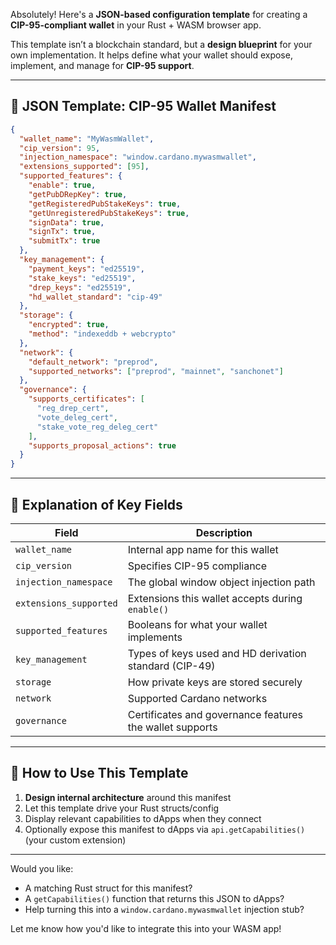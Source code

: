 Absolutely! Here's a **JSON-based configuration template** for creating a **CIP-95-compliant wallet** in your Rust + WASM browser app.

This template isn’t a blockchain standard, but a **design blueprint** for your own implementation. It helps define what your wallet should expose, implement, and manage for **CIP-95 support**.

---

## 🧾 JSON Template: CIP-95 Wallet Manifest

```json
{
  "wallet_name": "MyWasmWallet",
  "cip_version": 95,
  "injection_namespace": "window.cardano.mywasmwallet",
  "extensions_supported": [95],
  "supported_features": {
    "enable": true,
    "getPubDRepKey": true,
    "getRegisteredPubStakeKeys": true,
    "getUnregisteredPubStakeKeys": true,
    "signData": true,
    "signTx": true,
    "submitTx": true
  },
  "key_management": {
    "payment_keys": "ed25519",
    "stake_keys": "ed25519",
    "drep_keys": "ed25519",
    "hd_wallet_standard": "cip-49"
  },
  "storage": {
    "encrypted": true,
    "method": "indexeddb + webcrypto"
  },
  "network": {
    "default_network": "preprod",
    "supported_networks": ["preprod", "mainnet", "sanchonet"]
  },
  "governance": {
    "supports_certificates": [
      "reg_drep_cert",
      "vote_deleg_cert",
      "stake_vote_reg_deleg_cert"
    ],
    "supports_proposal_actions": true
  }
}
```

---

## 🧩 Explanation of Key Fields

| Field | Description |
|-------|-------------|
| `wallet_name` | Internal app name for this wallet |
| `cip_version` | Specifies CIP-95 compliance |
| `injection_namespace` | The global window object injection path |
| `extensions_supported` | Extensions this wallet accepts during `enable()` |
| `supported_features` | Booleans for what your wallet implements |
| `key_management` | Types of keys used and HD derivation standard (CIP-49) |
| `storage` | How private keys are stored securely |
| `network` | Supported Cardano networks |
| `governance` | Certificates and governance features the wallet supports |

---

## 🧪 How to Use This Template

1. **Design internal architecture** around this manifest
2. Let this template drive your Rust structs/config
3. Display relevant capabilities to dApps when they connect
4. Optionally expose this manifest to dApps via `api.getCapabilities()` (your custom extension)

---

Would you like:
- A matching Rust struct for this manifest?
- A `getCapabilities()` function that returns this JSON to dApps?
- Help turning this into a `window.cardano.mywasmwallet` injection stub?

Let me know how you'd like to integrate this into your WASM app!
